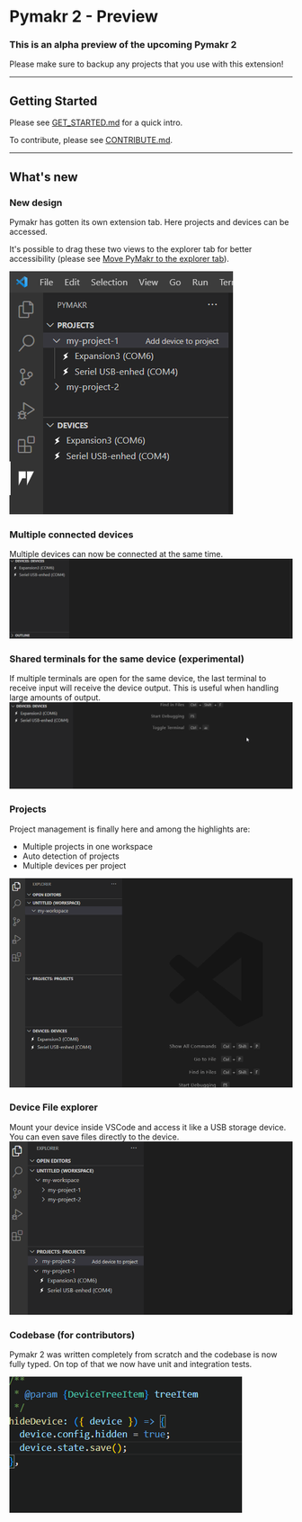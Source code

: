 # Pymakr 2 - Preview

### This is an alpha preview of the upcoming Pymakr 2

Please make sure to backup any projects that you use with this extension!

---

## Getting Started

Please see [GET_STARTED.md](./GET_STARTED.md) for a quick intro.

To contribute, please see [CONTRIBUTE.md](./CONTRIBUTE.md).

---

## What's new

### New design

Pymakr has gotten its own extension tab. Here projects and devices can be accessed.

It's possible to drag these two views to the explorer tab for better accessibility (please see [Move PyMakr to the explorer tab](./README.md#move-pymakr-to-the-explorer-tab)).

<img src="./media/readme/design.png">

### Multiple connected devices

Multiple devices can now be connected at the same time.
<img src="./media/readme/multiple-connections.gif">

### Shared terminals for the same device (experimental)

If multiple terminals are open for the same device, the last terminal to receive input will receive the device output. This is useful when handling large amounts of output.
<img src="./media/readme/shared-terminal.gif">

### Projects

Project management is finally here and among the highlights are:

- Multiple projects in one workspace
- Auto detection of projects
- Multiple devices per project

<img src="./media/readme/projects.gif">

### Device File explorer

Mount your device inside VSCode and access it like a USB storage device. You can even save files directly to the device.
<img src="./media/readme/device-file-explorer.gif">

### Codebase (for contributors)
Pymakr 2 was written completely from scratch and the codebase is now fully typed. On top of that we now have unit and integration tests.

<img src="./media/readme/typed.gif">
